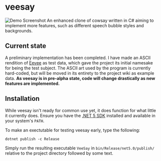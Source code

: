 # veesay
![Demo Screenshot](../assets/demo.png?raw=true)
An enhanced clone of cowsay written in C# aiming to implement more features, such as different speech bubble styles and backgrounds.

## Current state
A preliminary implementation has been completed. I have made an ASCII rendition of [Eevee](https://en.wikipedia.org/wiki/Eevee) as test data, which gave the project its initial namesake for being the test subject. The ASCII art used by the program is currently hard-coded, but will be moved in its entirety to the project wiki as example data. **As veesay is in pre-alpha state, code will change drastically as new features are implemented.**

## Installation
While veesay isn't ready for common use yet, it does function for what little it currently does. Ensure you have the [.NET 5 SDK](https://dotnet.microsoft.com/download/dotnet/5.0) installed and available in your system's `PATH`.

To make an exectutable for testing veesay early, type the following:
```
dotnet publish -c Release
```
Simply run the resulting executable `VeeSay` in `bin/Release/net5.0/publish/` relative to the project directory followed by some text.
